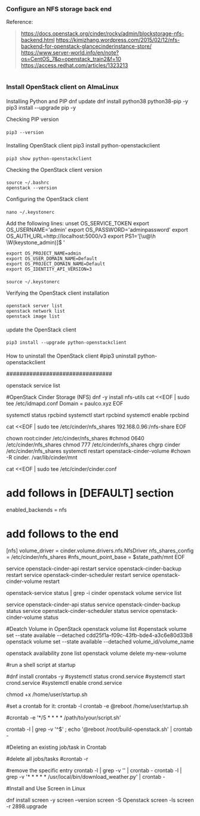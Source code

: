 ### Configure an NFS storage back end
Reference: 
> https://docs.openstack.org/cinder/rocky/admin/blockstorage-nfs-backend.html
> https://kimizhang.wordpress.com/2015/02/12/nfs-backend-for-openstack-glancecinderinstance-store/
> https://www.server-world.info/en/note?os=CentOS_7&p=openstack_train2&f=10
> https://access.redhat.com/articles/1323213

#

### Install OpenStack client on AlmaLinux

####

Installing Python and PIP
    dnf update
    dnf install python38 python38-pip -y
    pip3 install --upgrade pip -y

Checking PIP version
####
    pip3 --version

####
Installing OpenStack client
    pip3 install python-openstackclient

####
    pip3 show python-openstackclient
Checking the OpenStack client version
####
    source ~/.bashrc
    openstack --version
Configuring the OpenStack client
####
    nano ~/.keystonerc
Add the following lines:
    unset OS_SERVICE_TOKEN
    export OS_USERNAME='admin'
    export OS_PASSWORD='adminpassword'
    export OS_AUTH_URL=http://localhost:5000/v3
    export PS1='[\u@\h \W(keystone_admin)]\$ '

    export OS_PROJECT_NAME=admin
    export OS_USER_DOMAIN_NAME=Default
    export OS_PROJECT_DOMAIN_NAME=Default
    export OS_IDENTITY_API_VERSION=3

####
    source ~/.keystonerc

Verifying the OpenStack client installation
####
    openstack server list
    openstack network list
    openstack image list

####
update the OpenStack client
####
    pip3 install --upgrade python-openstackclient

####
How to uninstall the OpenStack client
    #pip3 uninstall python-openstackclient

    
################################

openstack service list

#OpenStack Cinder Storage (NFS)
dnf -y install nfs-utils
cat <<EOF | sudo tee /etc/idmapd.conf
Domain = paulco.xyz
EOF

systemctl status rpcbind
systemctl start rpcbind
systemctl enable rpcbind

cat <<EOF | sudo tee /etc/cinder/nfs_shares
192.168.0.96:/nfs-share
EOF

chown root:cinder /etc/cinder/nfs_shares
#chmod 0640 /etc/cinder/nfs_shares
chmod 777 /etc/cinder/nfs_shares
chgrp cinder /etc/cinder/nfs_shares
systemctl restart openstack-cinder-volume
#chown -R cinder. /var/lib/cinder/mnt

cat <<EOF | sudo tee /etc/cinder/cinder.conf
# add follows in [DEFAULT] section
enabled_backends = nfs
# add follows to the end
[nfs]
volume_driver = cinder.volume.drivers.nfs.NfsDriver
nfs_shares_config = /etc/cinder/nfs_shares
#nfs_mount_point_base = $state_path/mnt
EOF


service openstack-cinder-api restart
service openstack-cinder-backup restart
service openstack-cinder-scheduler restart
service openstack-cinder-volume restart

openstack-service status | grep -i cinder
openstack volume service list

service openstack-cinder-api status
service openstack-cinder-backup status
service openstack-cinder-scheduler status
service openstack-cinder-volume status

#Deatch Volume in OpenStack
openstack volume list
#openstack volume set --state available --detached cdd25f1a-f09c-43fb-bde4-a3c6e80d33b8
openstack volume set --state available --detached volume_id/volume_name

openstack availability zone list
openstack volume delete my-new-volume



#run a shell script at startup

#dnf install crontabs -y
#systemctl status crond.service
#systemctl start crond.service
#systemctl enable crond.service

chmod +x /home/user/startup.sh

#set a crontab for it:
crontab -l
crontab -e
@reboot  /home/user/startup.sh

#crontab -e '*/5 * * * * /path/to/your/script.sh'

crontab -l | grep -v '^$' ; echo '@reboot /root/build-openstack.sh' | crontab -



#Deleting an existing job/task in Crontab

#delete all jobs/tasks
#crontab -r

#remove the specific entry
crontab -l | grep -v '<SPECIFICS OF YOUR SCRIPT HERE>' | crontab -
crontab -l | grep -v '* * * * * /usr/local/bin/download_weather.py' | crontab -

#Install and Use Screen in Linux

dnf install screen -y
screen –version
screen -S Openstack
screen -ls
screen -r 2898.upgrade  












